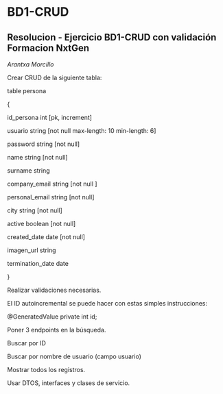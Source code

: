 # BD1-CRUD
## Resolucion - Ejercicio BD1-CRUD con validación Formacion NxtGen
*Arantxa Morcillo*

Crear CRUD de la siguiente tabla: 

 

table persona 

{ 

  id_persona int [pk, increment] 

  usuario string [not null max-length: 10 min-length: 6] 

  password string  [not null] 

  name string [not null] 

  surname string   

  company_email string  [not null ] 

  personal_email string [not null] 

  city string [not null] 

  active boolean  [not null]  

  created_date date  [not null] 

  imagen_url string 

  termination_date date 

} 

 

Realizar validaciones necesarias. 

EI ID autoincremental se puede hacer con estas simples instrucciones: 

@GeneratedValue 
private int id; 

 

Poner 3  endpoints en la búsqueda. 

Buscar por ID 

Buscar por nombre de usuario (campo usuario) 

Mostrar todos los registros. 

Usar DTOS, interfaces y clases de servicio. 
